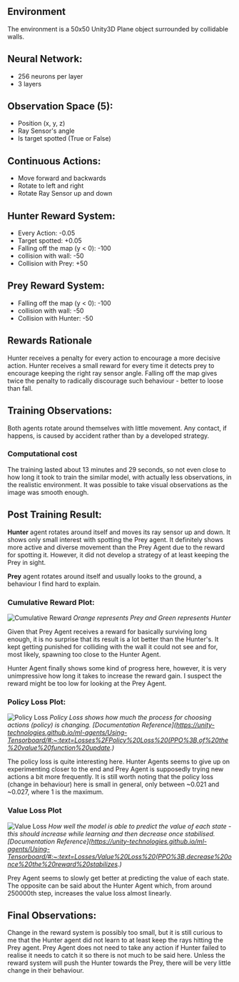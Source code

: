 ## Environment
The environment is a 50x50 Unity3D Plane object surrounded by collidable walls.
## Neural Network:
- 256 neurons per layer
- 3 layers
## Observation Space (5):
- Position (x, y, z)
- Ray Sensor's angle
- Is target spotted (True or False)
## Continuous Actions:
- Move forward and backwards
- Rotate to left and right
- Rotate Ray Sensor up and down
## Hunter Reward System:
- Every Action: -0.05
- Target spotted: +0.05
- Falling off the map (y < 0): -100
- collision with wall: -50
- Collision with Prey: +50
## Prey Reward System:
- Falling off the map (y < 0): -100
- collision with wall: -50
- Collision with Hunter: -50
## Rewards Rationale
Hunter receives a penalty for every action to encourage a more decisive action.
Hunter receives a small reward for every time it detects prey to encourage keeping the right ray sensor angle.
Falling off the map gives twice the penalty to radically discourage such behaviour - better to loose than fall.

## Training Observations:
Both agents rotate around themselves with little movement. Any contact, if happens, is caused by accident rather than by a developed strategy.

### Computational cost
The training lasted about 13 minutes and 29 seconds, so not even close to how long it took to train the similar model, with actually less observations, in the realistic environment. 
It was possible to take visual observations as the image was smooth enough.

## Post Training Result:
**Hunter** agent rotates around itself and moves its ray sensor up and down. It shows only small interest with spotting the Prey agent. It definitely shows more active and diverse movement than the Prey Agent due to the reward for spotting it. However, it did not develop a strategy of at least keeping the Prey in sight.

**Prey** agent rotates around itself and usually looks to the ground, a behaviour I find hard to explain.
### Cumulative Reward Plot:
![Cumulative Reward](CumulativeReward.png)
*Orange represents Prey and Green represents Hunter*

Given that Prey Agent receives a reward for basically surviving long enough, it is no surprise that its result is a lot better than the Hunter's. It kept getting punished for colliding with the wall it could not see and for, most likely, spawning too close to the Hunter Agent.

Hunter Agent finally shows some kind of progress here, however, it is very unimpressive how long it takes to increase the reward gain. I suspect the reward might be too low for looking at the Prey Agent.
### Policy Loss Plot:
![Policy Loss](PolicyLoss.png)
*Policy Loss shows how much the process for choosing actions (policy) is changing. [Documentation Reference](https://unity-technologies.github.io/ml-agents/Using-Tensorboard/#:~:text=Losses%2FPolicy%20Loss%20(PPO%3B,of%20the%20value%20function%20update.)*

The policy loss is quite interesting here. Hunter Agents seems to give up on experimenting closer to the end and Prey Agent is supposedly trying new actions a bit more frequently. It is still worth noting that the policy loss (change in behaviour) here is small in general, only between ~0.021 and ~0.027, where 1 is the maximum.
### Value Loss Plot
![Value Loss](ValueLoss.png)
*How well the model is able to predict the value of each state - this should increase while learning and then decrease once stabilised. [Documentation Reference](https://unity-technologies.github.io/ml-agents/Using-Tensorboard/#:~:text=Losses/Value%20Loss%20(PPO%3B,decrease%20once%20the%20reward%20stabilizes.)* 

Prey Agent seems to slowly get better at predicting the value of each state. The opposite can be said about the Hunter Agent which, from around 250000th step, increases the value loss almost linearly.

## Final Observations:
Change in the reward system is possibly too small, but it is still curious to me that the Hunter agent did not learn to at least keep the rays hitting the Prey agent.
Prey Agent does not need to take any action if Hunter failed to realise it needs to catch it so there is not much to be said here. 
Unless the reward system will push the Hunter towards the Prey, there will be very little change in their behaviour.